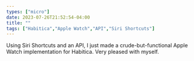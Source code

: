 ```yaml
---
types: ["micro"]
date: 2023-07-26T21:52:54-04:00
title: ""
tags: ["Habitica","Apple Watch","API","Siri Shortcuts"]
---
```

Using Siri Shortcuts and an API, I just made a crude-but-functional Apple Watch implementation for Habitica. Very pleased with myself.
